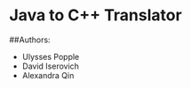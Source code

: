 Java to C++ Translator
======================

##Authors:

* Ulysses Popple
* David Iserovich
* Alexandra Qin
